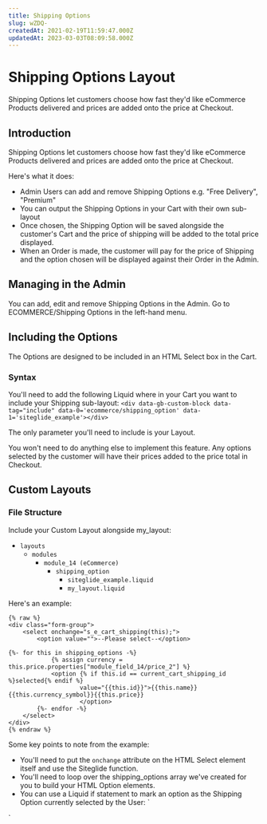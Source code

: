 ```yaml
---
title: Shipping Options
slug: wZDQ-
createdAt: 2021-02-19T11:59:47.000Z
updatedAt: 2023-03-03T08:09:58.000Z
---
```


# Shipping Options Layout

Shipping Options let customers choose how fast they'd like eCommerce Products delivered and prices are added onto the price at Checkout.

## Introduction

Shipping Options let customers choose how fast they'd like eCommerce Products delivered and prices are added onto the price at Checkout.

Here's what it does:

* Admin Users can add and remove Shipping Options e.g. "Free Delivery", "Premium"
* You can output the Shipping Options in your Cart with their own sub-layout
* Once chosen, the Shipping Option will be saved alongside the customer's Cart and the price of shipping will be added to the total price displayed.
* When an Order is made, the customer will pay for the price of Shipping and the option chosen will be displayed against their Order in the Admin.

## Managing in the Admin

You can add, edit and remove Shipping Options in the Admin. Go to ECOMMERCE/Shipping Options in the left-hand menu.

## Including the Options

The Options are designed to be included in an HTML Select box in the Cart.

<!-- ![](https://downloads.intercomcdn.com/i/o/171837620/31235fa143bf9f5c05a01e15/image.png) -->

### Syntax

You'll need to add the following Liquid where in your Cart you want to include your Shipping sub-layout: `<div data-gb-custom-block data-tag="include" data-0='ecommerce/shipping_option' data-1='siteglide_example'></div>`

The only parameter you'll need to include is your Layout.

You won't need to do anything else to implement this feature. Any options selected by the customer will have their prices added to the price total in Checkout.

## Custom Layouts

### File Structure

Include your Custom Layout alongside my\_layout:

* `layouts`
  * `modules`
    * `module_14 (eCommerce)`
      * `shipping_option`
        * `siteglide_example.liquid`
        * `my_layout.liquid`

Here's an example:

```liquid
{% raw %}
<div class="form-group">
	<select onchange="s_e_cart_shipping(this);">
		<option value="">--Please select--</option>
		
{%- for this in shipping_options -%}
			{% assign currency = this.price.properties["module_field_14/price_2"] %}
			<option {% if this.id == current_cart_shipping_id %}selected{% endif %} 
					value="{{this.id}}">{{this.name}} {{this.currency_symbol}}{{this.price}} 
					</option>
		{%- endfor -%}
	</select>
</div>
{% endraw %}
```

Some key points to note from the example:

* You'll need to put the `onchange` attribute on the HTML Select element itself and use the Siteglide function.
* You'll need to loop over the shipping\_options array we've created for you to build your HTML Option elements.
* You can use a Liquid if statement to mark an option as the Shipping Option currently selected by the User: \`

\`

